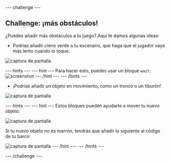 \--- challenge \---

## Challenge: ¡más obstáculos!

¿Puedes añadir más obstáculos a tu juego? Aquí te damos algunas ideas:

+ Podrías añadir cieno verde a tu escenario, que haga que el jugador vaya más lento cuando lo toque.

![captura de pantalla](images/boat-algae.png)

\--- hints \--- \--- hint \--- Para hacer esto, puedes usar un bloque `wait`: ![screenshot](images/boat-slime-blocks.png) \--- /hint \--- \--- /hints \---

+ ¡Podrías añadir un objeto en movimiento, como un tronco o un tiburón!

![captura de pantalla](images/boat-obstacles.png)

\--- hints \--- \--- hint \--- Estos bloques pueden ayudarte a mover tu nuevo objeto:

![captura de pantalla](images/boat-moving-blocks.png)

Si tu nuevo objeto no es marrón, tendrás que añadir lo siguiente al código de tu barco:

![captura de pantalla](images/boat-moving-blocks2.png) \--- /hint \--- \--- /hints \---

\--- /challenge \---